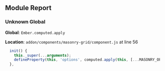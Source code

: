 ## Module Report
### Unknown Global

**Global**: `Ember.computed.apply`

**Location**: `addon/components/masonry-grid/component.js` at line 56

```js
  init() {
    this._super(...arguments);
    defineProperty(this, 'options', computed.apply(this, [...MASONRY_OPTION_KEYS, this._computeOptions]));
  },

```
